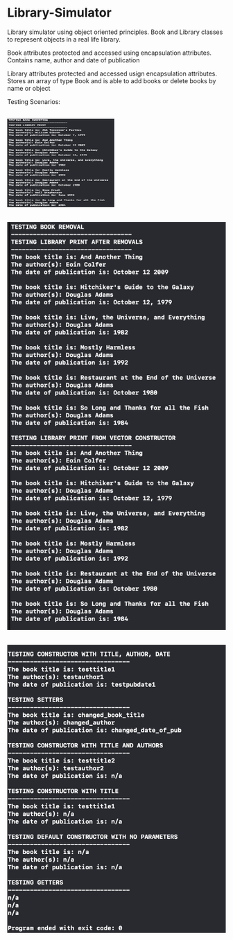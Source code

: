 # Library-Simulator

Library simulator using object oriented principles. Book and Library classes to represent objects in a real life library. 

Book attributes protected and accessed using encapsulation attributes. Contains name, author and date of publication 


Library attributes protected and accessed usign encapsulation attributes. Stores an array of type Book and is able to add books or delete books by name or object 

Testing Scenarios:
<br><br>

<img src = "images/img1.png" height = 204px width = 247px> <br><br>

<img src = "images/img2.png"> <br><br>

<img src = "images/img3.png"> <br><br>
